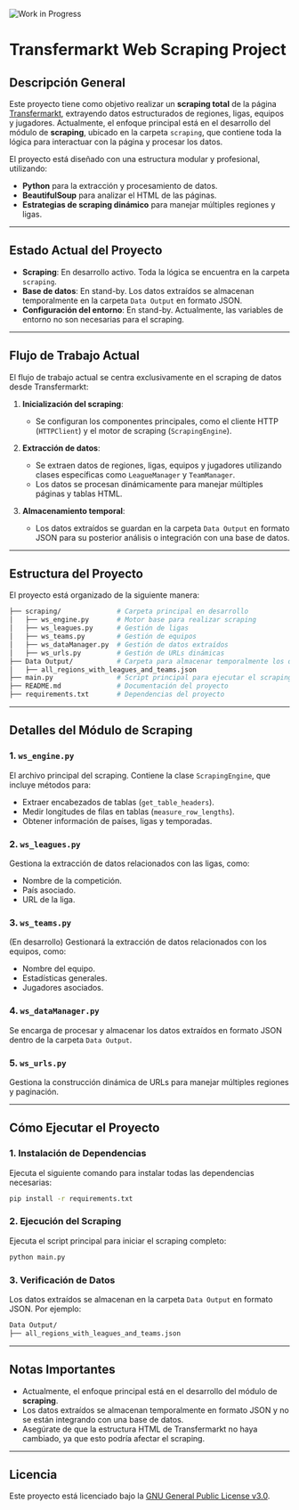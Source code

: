 ![Work in Progress](https://img.shields.io/badge/Status-Work%20in%20Progress-yellow)
# Transfermarkt Web Scraping Project

## Descripción General

Este proyecto tiene como objetivo realizar un **scraping total** de la página [Transfermarkt](https://www.transfermarkt.es/), extrayendo datos estructurados de regiones, ligas, equipos y jugadores.
Actualmente, el enfoque principal está en el desarrollo del módulo de **scraping**, ubicado en la carpeta `scraping`, que contiene toda la lógica para interactuar con la página y procesar los datos.

El proyecto está diseñado con una estructura modular y profesional, utilizando:
- **Python** para la extracción y procesamiento de datos.
- **BeautifulSoup** para analizar el HTML de las páginas.
- **Estrategias de scraping dinámico** para manejar múltiples regiones y ligas.

---

## Estado Actual del Proyecto

- **Scraping**: En desarrollo activo. Toda la lógica se encuentra en la carpeta `scraping`.
- **Base de datos**: En stand-by. Los datos extraídos se almacenan temporalmente en la carpeta `Data Output` en formato JSON.
- **Configuración del entorno**: En stand-by. Actualmente, las variables de entorno no son necesarias para el scraping.

---

## Flujo de Trabajo Actual

El flujo de trabajo actual se centra exclusivamente en el scraping de datos desde Transfermarkt:

1. **Inicialización del scraping**:
   - Se configuran los componentes principales, como el cliente HTTP (`HTTPClient`) y el motor de scraping (`ScrapingEngine`).

2. **Extracción de datos**:
   - Se extraen datos de regiones, ligas, equipos y jugadores utilizando clases específicas como `LeagueManager` y `TeamManager`.
   - Los datos se procesan dinámicamente para manejar múltiples páginas y tablas HTML.

3. **Almacenamiento temporal**:
   - Los datos extraídos se guardan en la carpeta `Data Output` en formato JSON para su posterior análisis o integración con una base de datos.

---

## Estructura del Proyecto

El proyecto está organizado de la siguiente manera:

```bash
├── scraping/              # Carpeta principal en desarrollo
│   ├── ws_engine.py       # Motor base para realizar scraping
│   ├── ws_leagues.py      # Gestión de ligas
│   ├── ws_teams.py        # Gestión de equipos
│   ├── ws_dataManager.py  # Gestión de datos extraídos
│   ├── ws_urls.py         # Gestión de URLs dinámicas
├── Data Output/           # Carpeta para almacenar temporalmente los datos extraídos
│   ├── all_regions_with_leagues_and_teams.json
├── main.py                # Script principal para ejecutar el scraping
├── README.md              # Documentación del proyecto
├── requirements.txt       # Dependencias del proyecto
```

---

## Detalles del Módulo de Scraping

### 1. `ws_engine.py`
El archivo principal del scraping. Contiene la clase `ScrapingEngine`, que incluye métodos para:
- Extraer encabezados de tablas (`get_table_headers`).
- Medir longitudes de filas en tablas (`measure_row_lengths`).
- Obtener información de países, ligas y temporadas.

### 2. `ws_leagues.py`
Gestiona la extracción de datos relacionados con las ligas, como:
- Nombre de la competición.
- País asociado.
- URL de la liga.

### 3. `ws_teams.py`
(En desarrollo) Gestionará la extracción de datos relacionados con los equipos, como:
- Nombre del equipo.
- Estadísticas generales.
- Jugadores asociados.

### 4. `ws_dataManager.py`
Se encarga de procesar y almacenar los datos extraídos en formato JSON dentro de la carpeta `Data Output`.

### 5. `ws_urls.py`
Gestiona la construcción dinámica de URLs para manejar múltiples regiones y paginación.

---

## Cómo Ejecutar el Proyecto

### 1. Instalación de Dependencias
Ejecuta el siguiente comando para instalar todas las dependencias necesarias:
```bash
pip install -r requirements.txt
```

### 2. Ejecución del Scraping
Ejecuta el script principal para iniciar el scraping completo:
```bash
python main.py
```

### 3. Verificación de Datos
Los datos extraídos se almacenan en la carpeta `Data Output` en formato JSON. Por ejemplo:
```bash
Data Output/
├── all_regions_with_leagues_and_teams.json
```

---

## Notas Importantes

- Actualmente, el enfoque principal está en el desarrollo del módulo de **scraping**.
- Los datos extraídos se almacenan temporalmente en formato JSON y no se están integrando con una base de datos.
- Asegúrate de que la estructura HTML de Transfermarkt no haya cambiado, ya que esto podría afectar el scraping.

---

## Licencia

Este proyecto está licenciado bajo la [GNU General Public License v3.0](LICENSE).